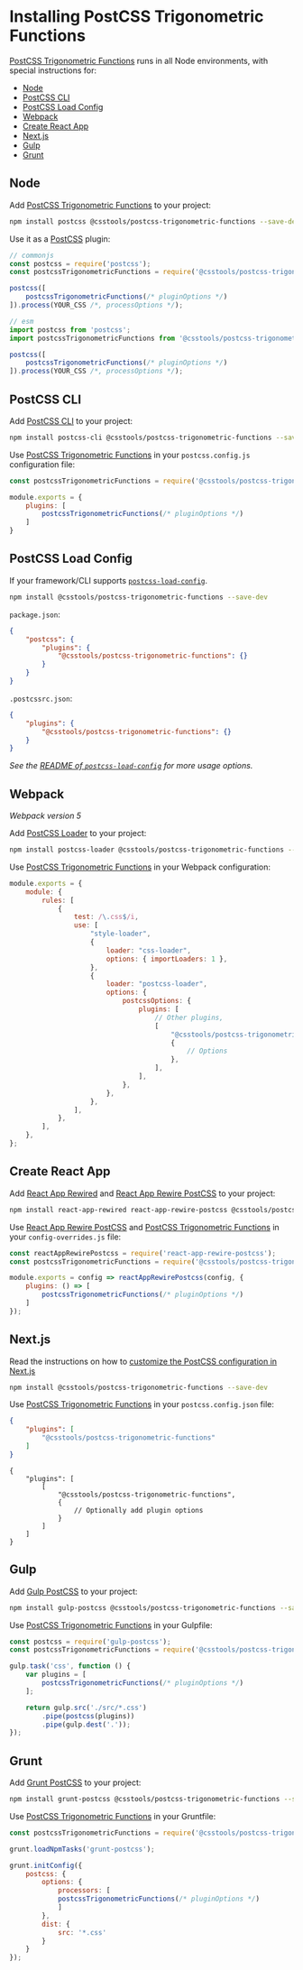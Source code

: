 # Installing PostCSS Trigonometric Functions

[PostCSS Trigonometric Functions] runs in all Node environments, with special instructions for:

- [Node](#node)
- [PostCSS CLI](#postcss-cli)
- [PostCSS Load Config](#postcss-load-config)
- [Webpack](#webpack)
- [Create React App](#create-react-app)
- [Next.js](#nextjs)
- [Gulp](#gulp)
- [Grunt](#grunt)



## Node

Add [PostCSS Trigonometric Functions] to your project:

```bash
npm install postcss @csstools/postcss-trigonometric-functions --save-dev
```

Use it as a [PostCSS] plugin:

```js
// commonjs
const postcss = require('postcss');
const postcssTrigonometricFunctions = require('@csstools/postcss-trigonometric-functions');

postcss([
	postcssTrigonometricFunctions(/* pluginOptions */)
]).process(YOUR_CSS /*, processOptions */);
```

```js
// esm
import postcss from 'postcss';
import postcssTrigonometricFunctions from '@csstools/postcss-trigonometric-functions';

postcss([
	postcssTrigonometricFunctions(/* pluginOptions */)
]).process(YOUR_CSS /*, processOptions */);
```

## PostCSS CLI

Add [PostCSS CLI] to your project:

```bash
npm install postcss-cli @csstools/postcss-trigonometric-functions --save-dev
```

Use [PostCSS Trigonometric Functions] in your `postcss.config.js` configuration file:

```js
const postcssTrigonometricFunctions = require('@csstools/postcss-trigonometric-functions');

module.exports = {
	plugins: [
		postcssTrigonometricFunctions(/* pluginOptions */)
	]
}
```

## PostCSS Load Config

If your framework/CLI supports [`postcss-load-config`](https://github.com/postcss/postcss-load-config).

```bash
npm install @csstools/postcss-trigonometric-functions --save-dev
```

`package.json`:

```json
{
	"postcss": {
		"plugins": {
			"@csstools/postcss-trigonometric-functions": {}
		}
	}
}
```

`.postcssrc.json`:

```json
{
	"plugins": {
		"@csstools/postcss-trigonometric-functions": {}
	}
}
```

_See the [README of `postcss-load-config`](https://github.com/postcss/postcss-load-config#usage) for more usage options._

## Webpack

_Webpack version 5_

Add [PostCSS Loader] to your project:

```bash
npm install postcss-loader @csstools/postcss-trigonometric-functions --save-dev
```

Use [PostCSS Trigonometric Functions] in your Webpack configuration:

```js
module.exports = {
	module: {
		rules: [
			{
				test: /\.css$/i,
				use: [
					"style-loader",
					{
						loader: "css-loader",
						options: { importLoaders: 1 },
					},
					{
						loader: "postcss-loader",
						options: {
							postcssOptions: {
								plugins: [
									// Other plugins,
									[
										"@csstools/postcss-trigonometric-functions",
										{
											// Options
										},
									],
								],
							},
						},
					},
				],
			},
		],
	},
};
```

## Create React App

Add [React App Rewired] and [React App Rewire PostCSS] to your project:

```bash
npm install react-app-rewired react-app-rewire-postcss @csstools/postcss-trigonometric-functions --save-dev
```

Use [React App Rewire PostCSS] and [PostCSS Trigonometric Functions] in your
`config-overrides.js` file:

```js
const reactAppRewirePostcss = require('react-app-rewire-postcss');
const postcssTrigonometricFunctions = require('@csstools/postcss-trigonometric-functions');

module.exports = config => reactAppRewirePostcss(config, {
	plugins: () => [
		postcssTrigonometricFunctions(/* pluginOptions */)
	]
});
```

## Next.js

Read the instructions on how to [customize the PostCSS configuration in Next.js](https://nextjs.org/docs/advanced-features/customizing-postcss-config)

```bash
npm install @csstools/postcss-trigonometric-functions --save-dev
```

Use [PostCSS Trigonometric Functions] in your `postcss.config.json` file:

```json
{
	"plugins": [
		"@csstools/postcss-trigonometric-functions"
	]
}
```

```json5
{
	"plugins": [
		[
			"@csstools/postcss-trigonometric-functions",
			{
				// Optionally add plugin options
			}
		]
	]
}
```

## Gulp

Add [Gulp PostCSS] to your project:

```bash
npm install gulp-postcss @csstools/postcss-trigonometric-functions --save-dev
```

Use [PostCSS Trigonometric Functions] in your Gulpfile:

```js
const postcss = require('gulp-postcss');
const postcssTrigonometricFunctions = require('@csstools/postcss-trigonometric-functions');

gulp.task('css', function () {
	var plugins = [
		postcssTrigonometricFunctions(/* pluginOptions */)
	];

	return gulp.src('./src/*.css')
		.pipe(postcss(plugins))
		.pipe(gulp.dest('.'));
});
```

## Grunt

Add [Grunt PostCSS] to your project:

```bash
npm install grunt-postcss @csstools/postcss-trigonometric-functions --save-dev
```

Use [PostCSS Trigonometric Functions] in your Gruntfile:

```js
const postcssTrigonometricFunctions = require('@csstools/postcss-trigonometric-functions');

grunt.loadNpmTasks('grunt-postcss');

grunt.initConfig({
	postcss: {
		options: {
			processors: [
			postcssTrigonometricFunctions(/* pluginOptions */)
			]
		},
		dist: {
			src: '*.css'
		}
	}
});
```

[Gulp PostCSS]: https://github.com/postcss/gulp-postcss
[Grunt PostCSS]: https://github.com/nDmitry/grunt-postcss
[PostCSS]: https://github.com/postcss/postcss
[PostCSS CLI]: https://github.com/postcss/postcss-cli
[PostCSS Loader]: https://github.com/postcss/postcss-loader
[PostCSS Trigonometric Functions]: https://github.com/csstools/postcss-plugins/tree/main/plugins/postcss-trigonometric-functions
[React App Rewire PostCSS]: https://github.com/csstools/react-app-rewire-postcss
[React App Rewired]: https://github.com/timarney/react-app-rewired
[Next.js]: https://nextjs.org
